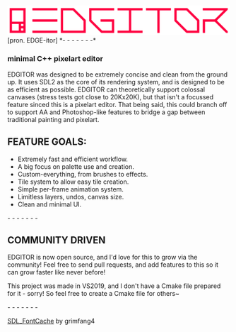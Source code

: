 <img src="https://github.com/ENDESGA/EDGITOR/blob/master/git/title.png" />
[pron. EDGE-itor]
*- - - - - - -*

### minimal C++ pixelart editor
EDGITOR was designed to be extremely concise and clean from the ground up. It uses SDL2 as the core of its rendering system, and is designed to be as efficient as possible. EDGITOR can theoretically support colossal canvases (stress tests got close to 20Kx20K), but that isn't a focussed feature sinced this is a pixelart editor. That being said, this could branch off to support AA and Photoshop-like features to bridge a gap between traditional painting and pixelart.

## FEATURE GOALS:
- Extremely fast and efficient workflow.
- A big focus on palette use and creation.
- Custom-everything, from brushes to effects.
- Tile system to allow easy tile creation.
- Simple per-frame animation system.
- Limitless layers, undos, canvas size.
- Clean and minimal UI.

*- - - - - - -*
## COMMUNITY DRIVEN
EDGITOR is now open source, and I'd love for this to grow via the community! Feel free to send pull requests, and add features to this so it can grow faster like never before!

This project was made in VS2019, and I don't have a Cmake file prepared for it - sorry! So feel free to create a Cmake file for others~

*- - - - - - -*

[SDL_FontCache](https://github.com/grimfang4/SDL_FontCache) by grimfang4 
